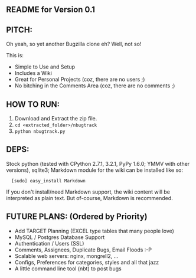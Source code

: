 
README for Version 0.1
----------------------

## PITCH: ##

Oh yeah, so yet another Bugzilla clone eh? Well, not so! 

This is:

* Simple to Use and Setup
* Includes a Wiki
* Great for Personal Projects (coz, there are no users ;)
* No bitching in the Comments Area (coz, there are no comments ;)

## HOW TO RUN: ##

1. Download and Extract the zip file.
2. `cd <extracted_folder>/nbugtrack`
3. `python nbugtrack.py`

## DEPS: ##

Stock python (tested with CPython 2.7.1, 3.2.1, PyPy 1.6.0; YMMV with other versions), sqlite3; Markdown module for the wiki can be installed like so:

      [sudo] easy_install Markdown

If you don't install/need Markdown support, the wiki content will be interpreted as plain text. But of-course, Markdown is recommended.
   
## FUTURE PLANS: (Ordered by Priority) ##

* Add TARGET Planning (EXCEL type tables that many people love)
* MySQL / Postgres Database Support
* Authentication / Users (SSL)
* Comments, Assignees, Duplicate Bugs, Email Floods :-P
* Scalable web servers: nginx, mongrell2, ...
* Configs, Preferences for categories, styles and all that jazz
* A little command line tool (nbt) to post bugs

